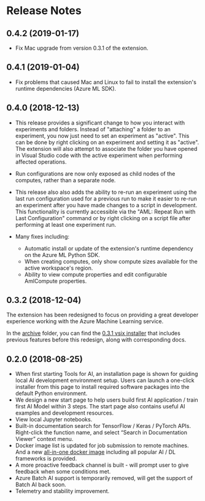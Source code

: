 # Release Notes
## 0.4.2 (2019-01-17)
* Fix Mac upgrade from version 0.3.1 of the extension.

## 0.4.1 (2019-01-04)
* Fix problems that caused Mac and Linux to fail to install the extension's runtime dependencies (Azure ML SDK).

## 0.4.0 (2018-12-13)
* This release provides a significant change to how you interact with experiments and folders. Instead of "attaching" a folder to an experiment, you now just need to set an experiment as "active". This can be done by right clicking on an experiment and setting it as "active". The extension will also attempt to associate the folder you have opened in Visual Studio code with the active experiment when performing affected operations. 

* Run configurations are now only exposed as child nodes of the computes, rather than a separate node. 

* This release also also adds the ability to re-run an experiment using the last run configuration used for a previous run to make it easier to re-run an experiment after you have made changes to a script in development. This functionality is currently accessible via the "AML: Repeat Run with Last Configuration" command or by right clicking on a script file after performing at least one experiment run.

* Many fixes including:
  * Automatic install or update of the extension's runtime dependency on the Azure ML Python SDK.
  * When creating computes, only show compute sizes available for the active workspace's region.
  * Ability to view compute properties and edit configurable AmlCompute properties.

## 0.3.2 (2018-12-04)

The extension has been redesigned to focus on providing a great developer experience working with the Azure Machine Learning service. 

In the [archive](/archive) folder, you can find the [0.3.1 vsix installer](/archive/ms-toolsai.vscode-ai-0.3.1.vsix) that includes  previous features before this redesign, along with corresponding docs.


## 0.2.0 (2018-08-25)
-	When first starting Tools for AI, an installation page is shown for guiding local AI development environment setup. Users can launch a one-click installer from this page to install required software packages into the default Python environment.
-	We design a new start page to help users build first AI application / train first AI Model within 3 steps. The start page also contains useful AI examples and development resources.
-	View local Jupyter notebooks.
-	Built-in documentation search for TensorFlow / Keras / PyTorch APIs. Right-click the function name, and select “Search in Documentation Viewer” context menu.
-	Docker image list is updated for job submission to remote machines. And a new [all-in-one docker image](https://hub.docker.com/r/toolsforai/all-in-one/) including all popular AI / DL frameworks is provided.
-	A more proactive feedback channel is built - will prompt user to give feedback when some conditions met.
-	Azure Batch AI support is temporarily removed, will get the support of Batch AI back soon. 
-	Telemetry and stability improvement.

